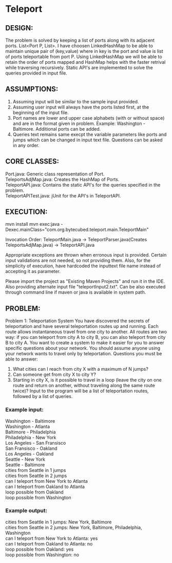 # Teleport

## DESIGN:
The problem is solved by keeping a list of ports along with its adjacent ports. List<Port P, List<Ports adjacent to P>>. 
I have choosen LinkedHashMap to be able to maintain unique pair of (key,value) where in key is the port and value is list of ports teleportable from port P. Using LinkedHashMap we will be able to retain the order of ports mapped and HashMap helps with the faster retrival while traversing recursively. 
Static API's are implemented to solve the queries provided in input file.

## ASSUMPTIONS:
1. Assuming input will be similar to the sample input provided.
2. Assuming user input will always have the ports listed first, at the beginning of the input file.
3. Port names are lower and upper case alphabets (with or without space) and are in the format given in problem. Example: Washington - Baltimore. Additional ports can be added.
4. Queries text remains same execpt the variable parameters like ports and jumps which can be changed in input text file. Questions can be asked in any order.

## CORE CLASSES:
Port.java: 		Generic class representation of Port.   
TeleportsAdjMap.java:   Creates the HashMap of Ports.   
TeleportAPI.java:       Contains the static API's for the queries specified in the problem.  
TeleportAPITest.java:   jUnit for the API's  in TeleportAPI.  

## EXECUTION:

mvn install
mvn exec:java -Dexec.mainClass="com.org.bytecubed.teleport.main.TeleportMain"  

Invocation Order: TeleportMain.java -> TeleportParser.java(Creates TeleportsAdjMap.java) -> TeleportAPI.java

Appropriate exceptions are thrown when erronous input is provided. Certain input validations are not needed, so not providing them.
Also, for the simplicity of execution, have hardcoded the inputtext file name instead of accepting it as parameter.

Please import the project as "Existing Maven Projects" and run it in the IDE. Also providing alternate input file "teleportInput2.txt".
Can be also executed through command line if maven or java is available in system path.

## PROBLEM:
Problem 1: Teleportation System
You have discovered the secrets of teleportation and have several teleportation routes up and
running. Each route
allows instantaneous travel from one city to another. All routes are two way: if you can teleport
from city A
to city B, you can also teleport from city B to city A. You want to create a system to make it easier
for you to
answer specific questions about your network. You should assume anyone using your network
wants to travel only by teleportation.
Questions you must be able to answer:
1. What cities can I reach from city X with a maximum of N jumps?
2. Can someone get from city X to city Y?
3. Starting in city X, is it possible to travel in a loop (leave the city on one route and return on
another, without traveling along the same route twice)?
Input to the program will be a list of teleportation routes, followed by a list of queries.
### Example input:
Washington - Baltimore  
Washington - Atlanta  
Baltimore - Philadelphia  
Philadelphia - New York  
Los Angeles - San Fransisco  
San Fransisco - Oakland  
Los Angeles - Oakland  
Seattle - New York  
Seattle - Baltimore  
cities from Seattle in 1 jumps  
cities from Seattle in 2 jumps  
can I teleport from New York to Atlanta  
can I teleport from Oakland to Atlanta  
loop possible from Oakland  
loop possible from Washington  
### Example output:
cities from Seattle in 1 jumps: New York, Baltimore  
cities from Seattle in 2 jumps: New York, Baltimore, Philadelphia, Washington  
can I teleport from New York to Atlanta: yes  
can I teleport from Oakland to Atlanta: no  
loop possible from Oakland: yes  
loop possible from Washington: no  